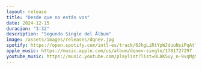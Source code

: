 ```yaml
---
layout: release
title: "Desde que no estás vos"
date: 2024-12-15
duracion: "3:32"
description: "Segundo Single del Álbum"
image: /assets/images/releases/dqnev.jpg
spotify: https://open.spotify.com/intl-es/track/6JhgLiRtYpWJduuNsiPqAt?si=a4b7b9aad2fc4f68
apple_music: https://music.apple.com/us/album/dqnev-single/1781727297
youtube_music: https://music.youtube.com/playlist?list=OLAK5uy_n-9vqMgMq_1VcjpZyhjpz8LLoaFc1ja4U&si=JgrwjAa6sjMzA59c
---
```

